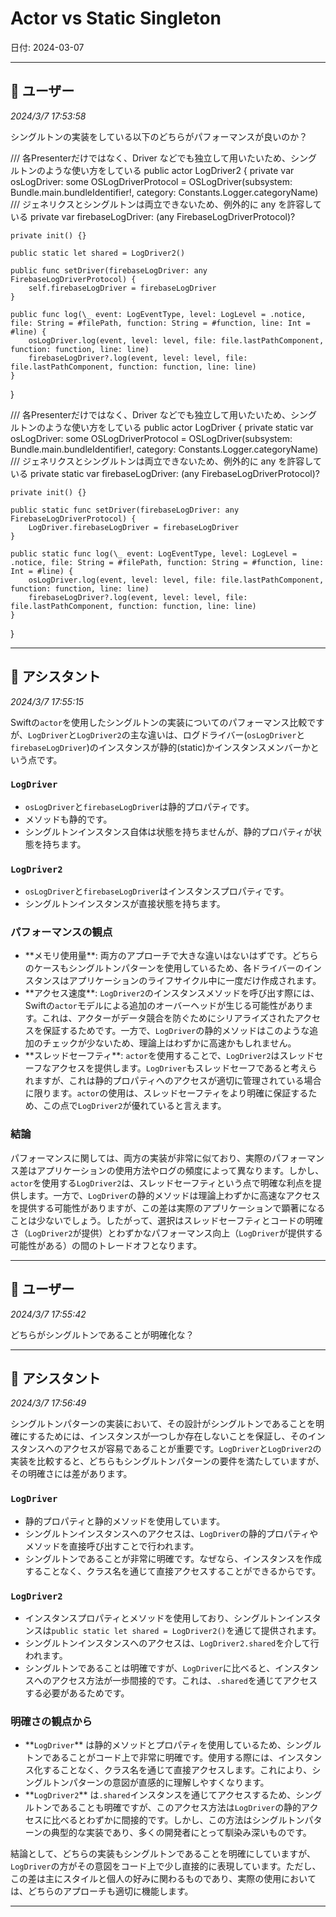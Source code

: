 # Actor vs Static Singleton

日付: 2024-03-07

---

## 👤 ユーザー
*2024/3/7 17:53:58*

シングルトンの実装をしている以下のどちらがパフォーマンスが良いのか？

/// 各Presenterだけではなく、Driver などでも独立して用いたいため、シングルトンのような使い方をしている
public actor LogDriver2 {
    private var osLogDriver: some OSLogDriverProtocol = OSLogDriver(subsystem: Bundle.main.bundleIdentifier!, category: Constants.Logger.categoryName)
    /// ジェネリクスとシングルトンは両立できないため、例外的に any を許容している
    private var firebaseLogDriver: (any FirebaseLogDriverProtocol)?

    private init() {}
    
    public static let shared = LogDriver2()

    public func setDriver(firebaseLogDriver: any FirebaseLogDriverProtocol) {
        self.firebaseLogDriver = firebaseLogDriver
    }

    public func log(\_ event: LogEventType, level: LogLevel = .notice, file: String = #filePath, function: String = #function, line: Int = #line) {
        osLogDriver.log(event, level: level, file: file.lastPathComponent, function: function, line: line)
        firebaseLogDriver?.log(event, level: level, file: file.lastPathComponent, function: function, line: line)
    }
}

/// 各Presenterだけではなく、Driver などでも独立して用いたいため、シングルトンのような使い方をしている
public actor LogDriver {
    private static var osLogDriver: some OSLogDriverProtocol = OSLogDriver(subsystem: Bundle.main.bundleIdentifier!, category: Constants.Logger.categoryName)
    /// ジェネリクスとシングルトンは両立できないため、例外的に any を許容している
    private static var firebaseLogDriver: (any FirebaseLogDriverProtocol)?

    private init() {}

    public static func setDriver(firebaseLogDriver: any FirebaseLogDriverProtocol) {
        LogDriver.firebaseLogDriver = firebaseLogDriver
    }

    public static func log(\_ event: LogEventType, level: LogLevel = .notice, file: String = #filePath, function: String = #function, line: Int = #line) {
        osLogDriver.log(event, level: level, file: file.lastPathComponent, function: function, line: line)
        firebaseLogDriver?.log(event, level: level, file: file.lastPathComponent, function: function, line: line)
    }
}

---

## 🤖 アシスタント
*2024/3/7 17:55:15*

Swiftの`actor`を使用したシングルトンの実装についてのパフォーマンス比較ですが、`LogDriver`と`LogDriver2`の主な違いは、ログドライバー(`osLogDriver`と`firebaseLogDriver`)のインスタンスが静的(static)かインスタンスメンバーかという点です。

### `LogDriver`

- `osLogDriver`と`firebaseLogDriver`は静的プロパティです。
- メソッドも静的です。
- シングルトンインスタンス自体は状態を持ちませんが、静的プロパティが状態を持ちます。

### `LogDriver2`

- `osLogDriver`と`firebaseLogDriver`はインスタンスプロパティです。
- シングルトンインスタンスが直接状態を持ちます。

### パフォーマンスの観点

- \*\*メモリ使用量\*\*: 両方のアプローチで大きな違いはないはずです。どちらのケースもシングルトンパターンを使用しているため、各ドライバーのインスタンスはアプリケーションのライフサイクル中に一度だけ作成されます。
- \*\*アクセス速度\*\*: `LogDriver2`のインスタンスメソッドを呼び出す際には、Swiftの`actor`モデルによる追加のオーバーヘッドが生じる可能性があります。これは、アクターがデータ競合を防ぐためにシリアライズされたアクセスを保証するためです。一方で、`LogDriver`の静的メソッドはこのような追加のチェックが少ないため、理論上はわずかに高速かもしれません。
- \*\*スレッドセーフティ\*\*: `actor`を使用することで、`LogDriver2`はスレッドセーフなアクセスを提供します。`LogDriver`もスレッドセーフであると考えられますが、これは静的プロパティへのアクセスが適切に管理されている場合に限ります。`actor`の使用は、スレッドセーフティをより明確に保証するため、この点で`LogDriver2`が優れていると言えます。

### 結論

パフォーマンスに関しては、両方の実装が非常に似ており、実際のパフォーマンス差はアプリケーションの使用方法やログの頻度によって異なります。しかし、`actor`を使用する`LogDriver2`は、スレッドセーフティという点で明確な利点を提供します。一方で、`LogDriver`の静的メソッドは理論上わずかに高速なアクセスを提供する可能性がありますが、この差は実際のアプリケーションで顕著になることは少ないでしょう。したがって、選択はスレッドセーフティとコードの明確さ（`LogDriver2`が提供）とわずかなパフォーマンス向上（`LogDriver`が提供する可能性がある）の間のトレードオフとなります。

---

## 👤 ユーザー
*2024/3/7 17:55:42*

どちらがシングルトンであることが明確化な？

---

## 🤖 アシスタント
*2024/3/7 17:56:49*

シングルトンパターンの実装において、その設計がシングルトンであることを明確にするためには、インスタンスが一つしか存在しないことを保証し、そのインスタンスへのアクセスが容易であることが重要です。`LogDriver`と`LogDriver2`の実装を比較すると、どちらもシングルトンパターンの要件を満たしていますが、その明確さには差があります。

### `LogDriver`

- 静的プロパティと静的メソッドを使用しています。
- シングルトンインスタンスへのアクセスは、`LogDriver`の静的プロパティやメソッドを直接呼び出すことで行われます。
- シングルトンであることが非常に明確です。なぜなら、インスタンスを作成することなく、クラス名を通じて直接アクセスすることができるからです。

### `LogDriver2`

- インスタンスプロパティとメソッドを使用しており、シングルトンインスタンスは`public static let shared = LogDriver2()`を通じて提供されます。
- シングルトンインスタンスへのアクセスは、`LogDriver2.shared`を介して行われます。
- シングルトンであることは明確ですが、`LogDriver`に比べると、インスタンスへのアクセス方法が一歩間接的です。これは、`.shared`を通じてアクセスする必要があるためです。

### 明確さの観点から

- \*\*`LogDriver`\*\* は静的メソッドとプロパティを使用しているため、シングルトンであることがコード上で非常に明確です。使用する際には、インスタンス化することなく、クラス名を通じて直接アクセスします。これにより、シングルトンパターンの意図が直感的に理解しやすくなります。
- \*\*`LogDriver2`\*\* は`.shared`インスタンスを通じてアクセスするため、シングルトンであることも明確ですが、このアクセス方法は`LogDriver`の静的アクセスに比べるとわずかに間接的です。しかし、この方法はシングルトンパターンの典型的な実装であり、多くの開発者にとって馴染み深いものです。

結論として、どちらの実装もシングルトンであることを明確にしていますが、`LogDriver`の方がその意図をコード上で少し直接的に表現しています。ただし、この差は主にスタイルと個人の好みに関わるものであり、実際の使用においては、どちらのアプローチも適切に機能します。

---
